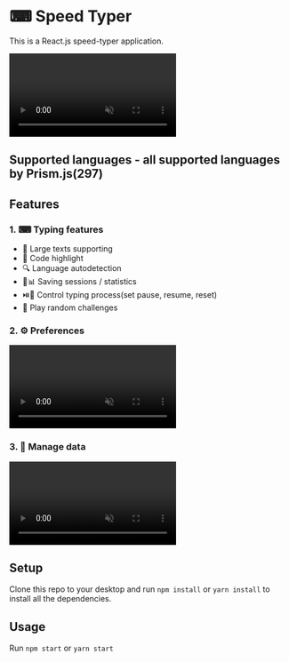 # ⌨ Speed Typer

This is a React.js speed-typer application.

<video autoplay loop muted src='https://user-images.githubusercontent.com/67706933/190857521-fa1d4098-30c0-4a6e-9d13-ef45ac70c1e5.mp4'>
</video>

## Supported languages - all supported languages by Prism.js(297)

## Features

### 1. ⌨ Typing features
- 📜 Large texts supporting
- 🌈 Code highlight
- 🔍 Language autodetection
- 💾📊 Saving sessions / statistics
- ⏯️🔄 Control typing process(set pause, resume, reset)
- 🎲 Play random challenges

### 2. ⚙️ Preferences

<video autoplay loop muted src='https://user-images.githubusercontent.com/67706933/190857577-dba442a0-de2f-4ef6-a055-a2019adf80ab.mp4'>
</video>

### 3. 📝 Manage data

<video autoplay loop muted src='https://user-images.githubusercontent.com/67706933/190857566-f6dd8223-cbbc-4f25-bf7b-c8eba0ad5b16.mp4'>
</video>

## Setup

Clone this repo to your desktop and run `npm install` or `yarn install`
to install all the dependencies.

## Usage

Run `npm start` or `yarn start`
